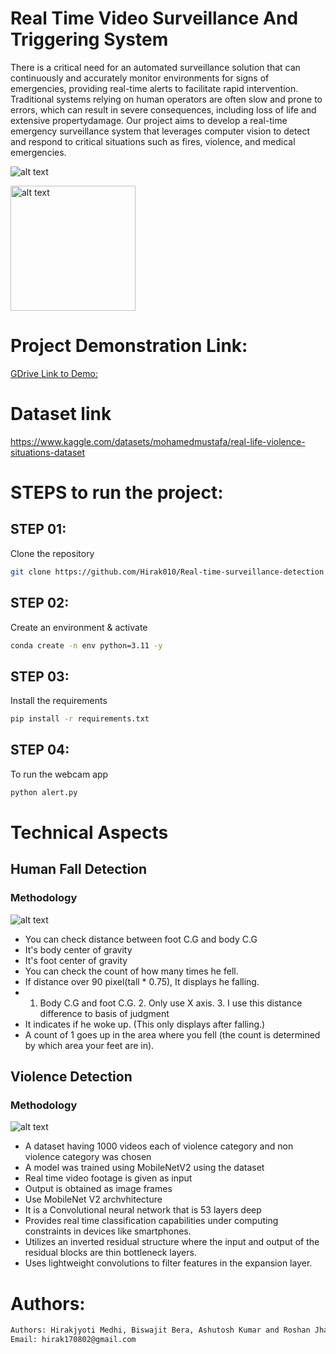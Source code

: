 Real Time Video Surveillance And Triggering System
==============================

There is a critical need for an automated surveillance solution that can continuously and accurately monitor environments for signs of emergencies, providing real-time alerts to facilitate rapid intervention. Traditional systems relying on human operators are often slow and prone to errors, which can result in severe consequences, including loss of life and extensive propertydamage. Our project aims to develop a real-time emergency surveillance system that leverages computer vision to detect and respond to critical situations such as fires, violence, and medical emergencies.

![alt text](artifacts/Violence.png)

<img src="artifacts/Telegram_bot.jpg" alt="alt text" width="200"/>


# Project Demonstration Link:

[GDrive Link to Demo: ](https://drive.google.com/file/d/1jGzs83KbJ3c6U2SMFaDQ-q-IfVboSkmB/view)

# Dataset link

https://www.kaggle.com/datasets/mohamedmustafa/real-life-violence-situations-dataset


# STEPS to run the project:

## STEP 01: 
Clone the repository

```bash
git clone https://github.com/Hirak010/Real-time-surveillance-detection.git
```

## STEP 02: 
Create an environment & activate


```bash
conda create -n env python=3.11 -y
```

## STEP 03: 
Install the requirements


```bash
pip install -r requirements.txt
```


## STEP 04: 
To run the webcam app


```bash
python alert.py
```

# Technical Aspects

## Human Fall Detection
### Methodology

![alt text](artifacts/mediapipe_opencv.png)

- You can check distance between foot C.G and body C.G
- It's body center of gravity
- It's foot center of gravity
- You can check the count of how many times he fell.
- If distance over 90 pixel(tall * 0.75), It displays he falling.
- 1. Body C.G and foot C.G. 2. Only use X axis. 3. I use this distance difference to basis of judgment
- It indicates if he woke up. (This only displays after falling.)
- A count of 1 goes up in the area where you fell (the count is determined by which area your feet are in).

## Violence Detection
### Methodology
![alt text](artifacts/violence_detection.png)

- A dataset having 1000 videos each of violence category and non
violence category was chosen
- A model was trained using MobileNetV2 using the dataset
- Real time video footage is given as input
- Output is obtained as image frames
- Use MobileNet V2 archvhitecture
- It is a Convolutional neural network that is 53 layers deep
- Provides real time classification capabilities under computing constraints in devices like smartphones.
- Utilizes an inverted residual structure where the input and output of the residual blocks are thin bottleneck layers.
- Uses lightweight convolutions to filter features in the expansion layer.


# Authors:
```bash
Authors: Hirakjyoti Medhi, Biswajit Bera, Ashutosh Kumar and Roshan Jha
Email: hirak170802@gmail.com
```
